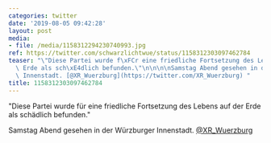 ```yaml
---
categories: twitter
date: '2019-08-05 09:42:28'
layout: post
media:
- file: /media/1158312294230740993.jpg
ref: https://twitter.com/schwarzlichtwue/status/1158312303097462784
teaser: "\"Diese Partei wurde f\xFCr eine friedliche Fortsetzung des Lebens auf der\
  \ Erde als sch\xE4dlich befunden.\"\n\n\n\nSamstag Abend gesehen in der W\xFCrzburger\
  \ Innenstadt. [@XR_Wuerzburg](https://twitter.com/XR_Wuerzburg) "
title: 1158312303097462784
---
```

"Diese Partei wurde für eine friedliche Fortsetzung des Lebens auf der Erde als schädlich befunden."



Samstag Abend gesehen in der Würzburger Innenstadt. [@XR_Wuerzburg](https://twitter.com/XR_Wuerzburg) 